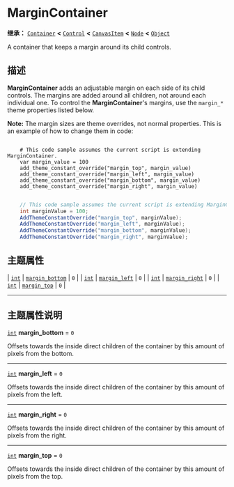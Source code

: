 <!-- ⚠ 请勿编辑本文件 ⚠ -->
<!-- 本文档使用脚本从 WeDot 引擎源码仓库生成。 -->
<!-- 生成脚本：https://github.com/WeDot-Engine/WeDot/tree/4.3/doc/tools/make_md.py； -->
<!-- 原文件：https://github.com/WeDot-Engine/WeDot/tree/4.3/doc/classes/MarginContainer.xml。 -->

<div id="_class_margincontainer"></div>

# MarginContainer

**继承：** [`Container`](class_container.md) **<** [`Control`](class_control.md) **<** [`CanvasItem`](class_canvasitem.md) **<** [`Node`](class_node.md) **<** [`Object`](class_object.md)

A container that keeps a margin around its child controls.

## 描述

**MarginContainer** adds an adjustable margin on each side of its child controls. The margins are added around all children, not around each individual one. To control the **MarginContainer**'s margins, use the `margin_*` theme properties listed below.

 **Note:** The margin sizes are theme overrides, not normal properties. This is an example of how to change them in code:



```gdscript

    # This code sample assumes the current script is extending MarginContainer.
    var margin_value = 100
    add_theme_constant_override("margin_top", margin_value)
    add_theme_constant_override("margin_left", margin_value)
    add_theme_constant_override("margin_bottom", margin_value)
    add_theme_constant_override("margin_right", margin_value)
```

```csharp

    // This code sample assumes the current script is extending MarginContainer.
    int marginValue = 100;
    AddThemeConstantOverride("margin_top", marginValue);
    AddThemeConstantOverride("margin_left", marginValue);
    AddThemeConstantOverride("margin_bottom", marginValue);
    AddThemeConstantOverride("margin_right", marginValue);
```







## 主题属性

| [`int`](class_int.md) | [`margin_bottom`](#class_margincontainer_theme_constant_margin_bottom) | ``0`` |
| [`int`](class_int.md) | [`margin_left`](#class_margincontainer_theme_constant_margin_left)     | ``0`` |
| [`int`](class_int.md) | [`margin_right`](#class_margincontainer_theme_constant_margin_right)   | ``0`` |
| [`int`](class_int.md) | [`margin_top`](#class_margincontainer_theme_constant_margin_top)       | ``0`` |

<!-- rst-class:: classref-section-separator -->

---

## 主题属性说明

<div id="_class_margincontainer_theme_constant_margin_bottom"></div>

[`int`](class_int.md) **margin_bottom** = ``0`` <div id="class_margincontainer_theme_constant_margin_bottom"></div>

Offsets towards the inside direct children of the container by this amount of pixels from the bottom.

<!-- rst-class:: classref-item-separator -->

---

<div id="_class_margincontainer_theme_constant_margin_left"></div>

[`int`](class_int.md) **margin_left** = ``0`` <div id="class_margincontainer_theme_constant_margin_left"></div>

Offsets towards the inside direct children of the container by this amount of pixels from the left.

<!-- rst-class:: classref-item-separator -->

---

<div id="_class_margincontainer_theme_constant_margin_right"></div>

[`int`](class_int.md) **margin_right** = ``0`` <div id="class_margincontainer_theme_constant_margin_right"></div>

Offsets towards the inside direct children of the container by this amount of pixels from the right.

<!-- rst-class:: classref-item-separator -->

---

<div id="_class_margincontainer_theme_constant_margin_top"></div>

[`int`](class_int.md) **margin_top** = ``0`` <div id="class_margincontainer_theme_constant_margin_top"></div>

Offsets towards the inside direct children of the container by this amount of pixels from the top.

[^virtual]: 本方法通常需要用户覆盖才能生效。
[^const]: 本方法无副作用，不会修改该实例的任何成员变量。
[^vararg]: 本方法除了能接受在此处描述的参数外，还能够继续接受任意数量的参数。
[^constructor]: 本方法用于构造某个类型。
[^static]: 调用本方法无需实例，可直接使用类名进行调用。
[^operator]: 本方法描述的是使用本类型作为左操作数的有效运算符。
[^bitfield]: 这个值是由下列位标志构成位掩码的整数。
[^void]: 无返回值。
